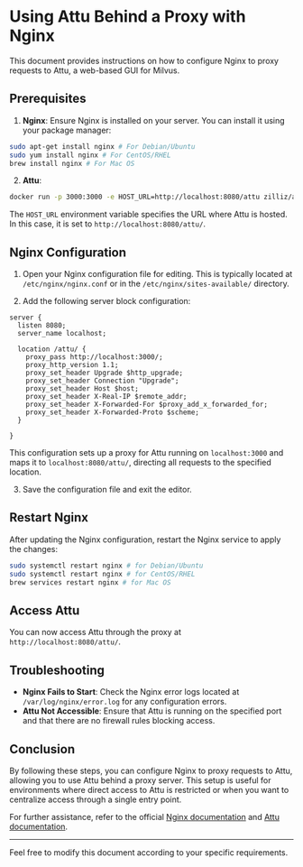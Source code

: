 # Using Attu Behind a Proxy with Nginx

This document provides instructions on how to configure Nginx to proxy requests to Attu, a web-based GUI for Milvus.

## Prerequisites

1. **Nginx**: Ensure Nginx is installed on your server. You can install it using your package manager:

```bash
sudo apt-get install nginx # For Debian/Ubuntu
sudo yum install nginx # For CentOS/RHEL
brew install nginx # For Mac OS
```

2. **Attu**:

```bash
docker run -p 3000:3000 -e HOST_URL=http://localhost:8080/attu zilliz/attu:v2.4.4
```

The `HOST_URL` environment variable specifies the URL where Attu is hosted. In this case, it is set to `http://localhost:8080/attu/`.

## Nginx Configuration

1. Open your Nginx configuration file for editing. This is typically located at `/etc/nginx/nginx.conf` or in the `/etc/nginx/sites-available/` directory.

2. Add the following server block configuration:

```nginx
server {
  listen 8080;
  server_name localhost;

  location /attu/ {
    proxy_pass http://localhost:3000/;
    proxy_http_version 1.1;
    proxy_set_header Upgrade $http_upgrade;
    proxy_set_header Connection "Upgrade";
    proxy_set_header Host $host;
    proxy_set_header X-Real-IP $remote_addr;
    proxy_set_header X-Forwarded-For $proxy_add_x_forwarded_for;
    proxy_set_header X-Forwarded-Proto $scheme;
  }

}
```

This configuration sets up a proxy for Attu running on `localhost:3000` and maps it to `localhost:8080/attu/`, directing all requests to the specified location.

3. Save the configuration file and exit the editor.

## Restart Nginx

After updating the Nginx configuration, restart the Nginx service to apply the changes:

```bash
sudo systemctl restart nginx # for Debian/Ubuntu
sudo systemctl restart nginx # for CentOS/RHEL
brew services restart nginx # for Mac OS
```

## Access Attu

You can now access Attu through the proxy at `http://localhost:8080/attu/`.

## Troubleshooting

- **Nginx Fails to Start**: Check the Nginx error logs located at `/var/log/nginx/error.log` for any configuration errors.
- **Attu Not Accessible**: Ensure that Attu is running on the specified port and that there are no firewall rules blocking access.

## Conclusion

By following these steps, you can configure Nginx to proxy requests to Attu, allowing you to use Attu behind a proxy server. This setup is useful for environments where direct access to Attu is restricted or when you want to centralize access through a single entry point.

For further assistance, refer to the official [Nginx documentation](https://nginx.org/en/docs/) and [Attu documentation](https://github.com/milvus-io/attu).

---

Feel free to modify this document according to your specific requirements.
